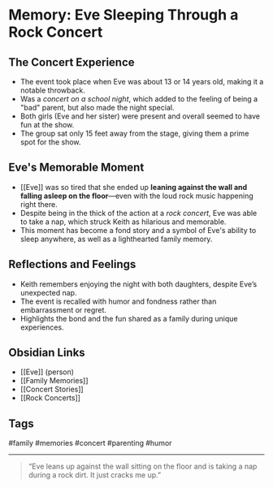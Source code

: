 # Memory: Eve Sleeping Through a Rock Concert

## The Concert Experience
- The event took place when Eve was about 13 or 14 years old, making it a notable throwback.
- Was a *concert on a school night*, which added to the feeling of being a "bad" parent, but also made the night special.
- Both girls (Eve and her sister) were present and overall seemed to have fun at the show.
- The group sat only 15 feet away from the stage, giving them a prime spot for the show.

## Eve's Memorable Moment
- [[Eve]] was so tired that she ended up **leaning against the wall and falling asleep on the floor**—even with the loud rock music happening right there.
- Despite being in the thick of the action at a *rock concert*, Eve was able to take a nap, which struck Keith as hilarious and memorable.
- This moment has become a fond story and a symbol of Eve's ability to sleep anywhere, as well as a lighthearted family memory.

## Reflections and Feelings
- Keith remembers enjoying the night with both daughters, despite Eve’s unexpected nap.
- The event is recalled with humor and fondness rather than embarrassment or regret.
- Highlights the bond and the fun shared as a family during unique experiences.

## Obsidian Links
- [[Eve]] (person)
- [[Family Memories]]
- [[Concert Stories]]
- [[Rock Concerts]]

## Tags
#family #memories #concert #parenting #humor

---

> “Eve leans up against the wall sitting on the floor and is taking a nap during a rock dirt. It just cracks me up.”